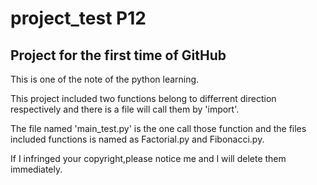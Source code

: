 # project_test P12
## Project for the first time of GitHub

This is one of the note of the python learning.

This project included two functions belong to differrent direction respectively and there is a file will call them by 'import'.

The file named 'main_test.py' is the one call those function and the files included functions is named as Factorial.py and Fibonacci.py.

If I infringed your copyright,please notice me and I will delete them immediately.
